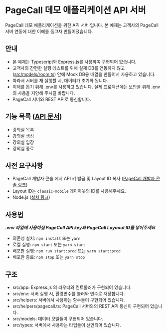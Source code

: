 # PageCall 데모 애플리케이션 API 서버

PageCall 데모 애플리케이션을 위한 API 서버 입니다. 본 예제는 고객사의 PageCall 서버 연동에 대한 이해를 돕고자 만들어졌습니다.

## 안내

- 본 예제는 Typescript와 Express.js를 사용하여 구현되어 있습니다.
- 고객사의 간편한 실행 테스트를 위해 실제 DB를 연동하지 않고 ([src/models/room.ts](./src/models/room.ts)) 안에 Mock DB용 배열을 만들어서 사용하고 있습니다.
- 따라서 서버를 재 실행할 시, 데이터가 초기화 됩니다.
- 이해를 돕기 위해 .env를 사용하고 있습니다. 실제 프로덕션에는 보안을 위해 .env의 사용을 지양해 주시길 바랍니다.
- PageCall 서버와 REST API로 통신합니다.

## 기능 목록 ([API 문서](API.md))

- 강의실 목록
- 강의실 생성
- 강의실 입장
- 강의실 종료

## 사전 요구사항

- PageCall 개발자 콘솔 에서 API 키 발급 및 Layout ID 복사 ([PageCall 개발자 콘솔 링크](https://console.pagecall.net/))
- Layout ID는 ```classic-mobile``` 레이아웃의 ID를 사용해주세요.
- Node.js ([설치 링크](https://nodejs.org/ko/download/))
  
## 사용법
***.env 파일에 사용하실 PageCall API key와 PageCall Layaout ID를 넣어주세요***
- 의존성 설치: ```npm install``` 또는 ```yarn```
- 로컬 실행: ```npm start``` 또는 ```yarn start```
- 배포판 실행: ```npm run start:prod``` 또는 ```yarn start:prod```
- 배포판 종료: ```npm stop``` 또는 ```yarn stop```

## 구조

- src/app: Express.js 의 라우터와 컨트롤러가 구현되어 있습니다.
- src/env: 서버 실행 시, 환경변수를 불러와 변수로 저장합니다.
- src/helpers: 서버에서 사용하는 함수들이 구현되어 있습니다.
- src/helpers/pagecall.ts: PageCall 서버와의 REST API 통신이 구현되어 있습니다.
- src/models: 데이터 모델들이 구현되어 있습니다.
- src/types: 서버에서 사용하는 타입들이 선언되어 있습니다.